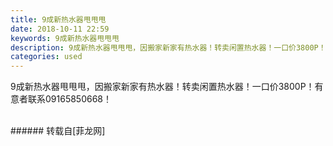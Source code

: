 ```yaml
---
title: 9成新热水器甩甩甩
date: 2018-10-11 22:59
keywords: 9成新热水器甩甩甩
description: 9成新热水器甩甩甩，因搬家新家有热水器！转卖闲置热水器！一口价3800P！有意者联系09165850668！
categories: used
---
```

<td class="t_f" id="postmessage_2002510">

9成新热水器甩甩甩，因搬家新家有热水器！转卖闲置热水器！一口价3800P！有意者联系09165850668！<br/>
<img alt="" border="0" class="zoom" data-cf-modified-595aa7451e66bfec1bca270f-="" file="http://www.flw.ph/data/appbyme/upload/image/201810/11/HptoLE0mXL29.jpg" id="aimg_WIi4i" lazyloadthumb="1" onclick="" onmouseover="" src="http://www.flw.ph/data/appbyme/upload/image/201810/11/HptoLE0mXL29.jpg"/><br/>
<br/>
</td>
###### 转载自[菲龙网]